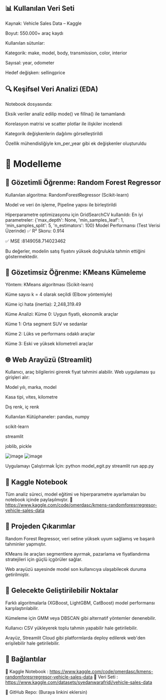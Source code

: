 ## 📊 Kullanılan Veri Seti
Kaynak: Vehicle Sales Data – Kaggle

Boyut: 550.000+ araç kaydı

Kullanılan sütunlar:

Kategorik: make, model, body, transmission, color, interior

Sayısal: year, odometer

Hedef değişken: sellingprice

## 🔍 Keşifsel Veri Analizi (EDA)
Notebook dosyasında:

Eksik veriler analiz edilip mode() ve fillna() ile tamamlandı

Korelasyon matrisi ve scatter plotlar ile ilişkiler incelendi

Kategorik değişkenlerin dağılımı görselleştirildi

Özellik mühendisliğiyle km_per_year gibi ek değişkenler oluşturuldu

# 🧠 Modelleme
## 🎯 Gözetimli Öğrenme: Random Forest Regressor
Kullanılan algoritma: RandomForestRegressor (Scikit-learn)

Model ve veri ön işleme, Pipeline yapısı ile birleştirildi

Hiperparametre optimizasyonu için GridSearchCV kullanıldı:
En iyi parametreler:
{'max_depth': None, 'min_samples_leaf': 1, 'min_samples_split': 5, 'n_estimators': 100}
Model Performansı (Test Verisi Üzerinde)
✅ R² Skoru: 0.914

✅ MSE :8149058.714023462

Bu değerler, modelin satış fiyatını yüksek doğrulukla tahmin ettiğini göstermektedir.

## 🧠 Gözetimsiz Öğrenme: KMeans Kümeleme
Yöntem: KMeans algoritması (Scikit-learn)

Küme sayısı k = 4 olarak seçildi (Elbow yöntemiyle)

Küme içi hata (inertia): 2,248,319.49

Küme Analizi:
Küme 0: Uygun fiyatlı, ekonomik araçlar

Küme 1: Orta segment SUV ve sedanlar

Küme 2: Lüks ve performans odaklı araçlar

Küme 3: Eski ve yüksek kilometreli araçlar

## 🌐 Web Arayüzü (Streamlit)
Kullanıcı, araç bilgilerini girerek fiyat tahmini alabilir. Web uygulaması şu girişleri alır:

Model yılı, marka, model

Kasa tipi, vites, kilometre

Dış renk, iç renk

Kullanılan Kütüphaneler:
pandas, numpy

scikit-learn

streamlit

joblib, pickle

![image](https://github.com/user-attachments/assets/31e0ac39-1cc4-4f01-b672-6ea40f58e625)
![image](https://github.com/user-attachments/assets/dd223f0f-6c3c-4c2c-ad47-a9f3e45ea6fd)


Uygulamayı Çalıştırmak İçin:
python model_egit.py
streamlit run app.py


## 📘 Kaggle Notebook
Tüm analiz süreci, model eğitimi ve hiperparametre ayarlamaları bu notebook içinde paylaşılmıştır.
🔗 https://www.kaggle.com/code/omerdasc/kmens-randomforesrregresor-vehicle-sales-data

## 📝 Projeden Çıkarımlar
Random Forest Regressor, veri setine yüksek uyum sağlamış ve başarılı tahminler yapmıştır.

KMeans ile araçları segmentlere ayırmak, pazarlama ve fiyatlandırma stratejileri için güçlü içgörüler sağlar.

Web arayüzü sayesinde model son kullanıcıya ulaşabilecek duruma getirilmiştir.

## 🚀 Gelecekte Geliştirilebilir Noktalar
Farklı algoritmalarla (XGBoost, LightGBM, CatBoost) model performansı karşılaştırılabilir.

Kümeleme için GMM veya DBSCAN gibi alternatif yöntemler denenebilir.

Kullanıcı CSV yükleyerek toplu tahmin yapabilir hale getirilebilir.

Arayüz, Streamlit Cloud gibi platformlarda deploy edilerek web'den erişilebilir hale getirilebilir.

## 🔗 Bağlantılar
📘 Kaggle Notebook : https://www.kaggle.com/code/omerdasc/kmens-randomforesrregresor-vehicle-sales-data
📘 Veri Seti : https://www.kaggle.com/datasets/syedanwarafridi/vehicle-sales-data

🐙 GitHub Repo: (Buraya linkini eklersin)



